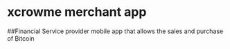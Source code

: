 # xcrowme merchant app

##Financial Service provider mobile app that allows the sales and purchase of ₿itcoin
